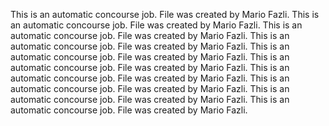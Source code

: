 This is an automatic concourse job. File was created by Mario Fazli.
This is an automatic concourse job. File was created by Mario Fazli.
This is an automatic concourse job. File was created by Mario Fazli.
This is an automatic concourse job. File was created by Mario Fazli.
This is an automatic concourse job. File was created by Mario Fazli.
This is an automatic concourse job. File was created by Mario Fazli.
This is an automatic concourse job. File was created by Mario Fazli.
This is an automatic concourse job. File was created by Mario Fazli.
This is an automatic concourse job. File was created by Mario Fazli.
This is an automatic concourse job. File was created by Mario Fazli.

